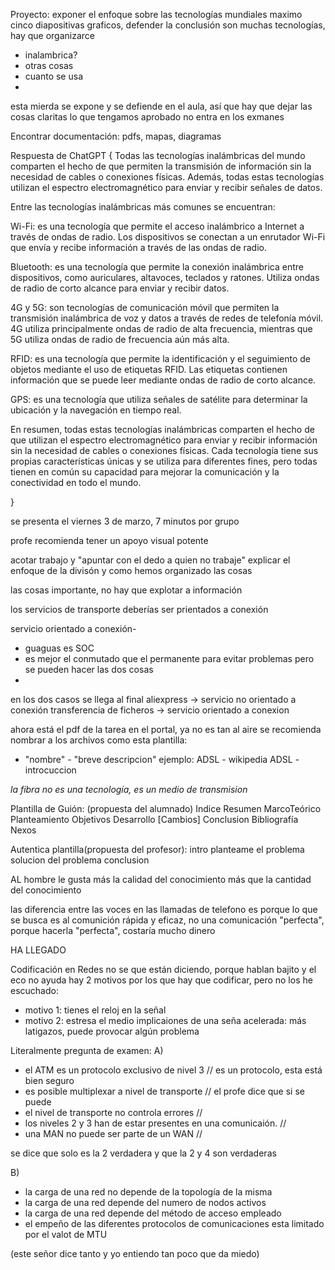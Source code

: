 Proyecto: exponer el enfoque sobre las tecnologías mundiales
maximo cinco diapositivas
graficos, defender la conclusión
son muchas tecnologías, hay que organizarce 
  - inalambrica?
  - otras cosas
  - cuanto se usa
  - 

esta mierda se expone y se defiende en el aula, así que hay que dejar las cosas claritas
lo que tengamos aprobado no entra en los exmanes

Encontrar documentación: pdfs, mapas, diagramas

Respuesta de ChatGPT {
  Todas las tecnologías inalámbricas del mundo comparten el hecho de que permiten la transmisión de información sin la necesidad de cables o conexiones físicas. Además, todas estas tecnologías utilizan el espectro electromagnético para enviar y recibir señales de datos.

Entre las tecnologías inalámbricas más comunes se encuentran:

Wi-Fi: es una tecnología que permite el acceso inalámbrico a Internet a través de ondas de radio. Los dispositivos se conectan a un enrutador Wi-Fi que envía y recibe información a través de las ondas de radio.

Bluetooth: es una tecnología que permite la conexión inalámbrica entre dispositivos, como auriculares, altavoces, teclados y ratones. Utiliza ondas de radio de corto alcance para enviar y recibir datos.

4G y 5G: son tecnologías de comunicación móvil que permiten la transmisión inalámbrica de voz y datos a través de redes de telefonía móvil. 4G utiliza principalmente ondas de radio de alta frecuencia, mientras que 5G utiliza ondas de radio de frecuencia aún más alta.

RFID: es una tecnología que permite la identificación y el seguimiento de objetos mediante el uso de etiquetas RFID. Las etiquetas contienen información que se puede leer mediante ondas de radio de corto alcance.

GPS: es una tecnología que utiliza señales de satélite para determinar la ubicación y la navegación en tiempo real.

En resumen, todas estas tecnologías inalámbricas comparten el hecho de que utilizan el espectro electromagnético para enviar y recibir información sin la necesidad de cables o conexiones físicas. Cada tecnología tiene sus propias características únicas y se utiliza para diferentes fines, pero todas tienen en común su capacidad para mejorar la comunicación y la conectividad en todo el mundo.

}

se presenta el viernes 3 de marzo, 7 minutos por grupo

profe recomienda tener un apoyo visual potente

acotar trabajo y "apuntar con el dedo a quien no trabaje"
explicar el enfoque de la divisón y como hemos organizado las cosas

las cosas importante, no hay que explotar a información

los servicios de transporte deberías ser prientados a conexión

servicio orientado a conexión-
  - guaguas es SOC
  - es mejor el conmutado que el permanente para evitar problemas pero se pueden hacer las dos cosas
  - 

en los dos casos se llega al final
aliexpress -> servicio no orientado a conexión
transferencia de ficheros -> servicio orientado a conexion

ahora está el pdf de la tarea en el portal, ya no es tan al aire
se recomienda nombrar a los archivos como esta plantilla:
  - "nombre" - "breve descripcion"
  ejemplo:
    ADSL - wikipedia
    ADSL - introcuccion

*la fibra no es una tecnología, es un medio de transmision*

Plantilla de Guión: (propuesta del alumnado)
  Indice
  Resumen
  MarcoTeórico
  Planteamiento
  Objetivos
  Desarrollo
    [Cambios]
  Conclusion
  Bibliografía
  Nexos

Autentica plantilla(propuesta del profesor):
  intro
  planteame el problema
  solucion del problema
  conclusion

AL hombre le gusta más la calidad del conocimiento más que la cantidad del conocimiento

las diferencia entre las voces en las llamadas de telefono es porque lo que se busca es al comunición rápida y eficaz, no una
comunicación "perfecta", porque hacerla "perfecta", costaría mucho dinero

HA LLEGADO 

Codificación en Redes
no se que están diciendo, porque hablan bajito y el eco no ayuda
hay 2 motivos por los que hay que codificar, pero no los he escuchado:
- motivo 1: tienes el reloj en la señal
- motivo 2: estresa el medio
implicaiones de una seña acelerada: más latigazos, puede provocar algún problema

Literalmente pregunta de examen:
A)
  - el ATM es un protocolo exclusivo de nivel 3  // es un protocolo, esta está bien seguro
  - es posible multiplexar a nivel de transporte // el profe dice que si se puede 
  - el nivel de transporte no controla errores //
  - los niveles 2 y 3 han de estar presentes en una comunicaión. //
  - una MAN no puede ser parte  de un WAN //

se dice que solo es la 2 verdadera y que la 2 y 4 son verdaderas

B)
  - la carga de una red no depende de la topología de la misma
  - la carga de una red depende del numero de nodos activos
  - la carga de una red depende del método de acceso empleado
  - el empeño de las diferentes protocolos de comunicaciones esta limitado por el valot de MTU

  (este señor dice tanto y yo entiendo tan poco que da miedo)